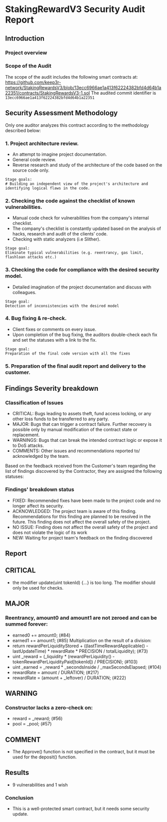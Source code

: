 # StakingRewardV3 Security Audit Report

## Introduction

### Project overview

### Scope of the Audit
The scope of the audit includes the following smart contracts at:
https://github.com/keep3r-network/StakingRewardsV3/blob/13ecc6966ae1a413f62224382bfd4d64b1a22351/contracts/StakingRewardsV3-1.sol
The audited commit identifier is `13ecc6966ae1a413f62224382bfd4d64b1a22351`

## Security Assessment Methodology

Only one auditor analyzes this contract according to the methodology described below:

### 1. Project architecture review.

*  An attempt to imagine project documentation.
*  General code review.
*  Reverse research and study of the architecture of the code based on the source code only.
```
Stage goals:
# Building an independent view of the project's architecture and identifying logical flaws in the code.
```

### 2. Checking the code against the checklist of known vulnerabilities.

* Manual code check for vulnerabilities from the company's internal checklist.
* The company's checklist is constantly updated based on the analysis of hacks, research and audit of the clients’ code.
* Checking with static analyzers (i.e Slither).

```
Stage goal: 
Eliminate typical vulnerabilities (e.g. reentrancy, gas limit, flashloan attacks etc.)
```

### 3. Checking the code for compliance with the desired security model.

* Detailed imagination of the project documentation and discuss with colleagues.

```
Stage goal: 
Detection of inconsistencies with the desired model
```

### 4. Bug fixing & re-check.
* Client fixes or comments on every issue.
* Upon completion of the bug fixing, the auditors double-check each fix and set the statuses with a link to the fix.

```
Stage goal:
Preparation of the final code version with all the fixes
```

### 5. Preparation of the final audit report and delivery to the customer.

## Findings Severity breakdown

### Classification of Issues

* CRITICAL: Bugs leading to assets theft, fund access locking, or any other loss funds to be transferred to any party.
* MAJOR: Bugs that can trigger a contract failure. Further recovery is possible only by manual modification of the contract state or replacement.
* WARNINGS: Bugs that can break the intended contract logic or expose it to DoS attacks.
* COMMENTS: Other issues and recommendations reported to/ acknowledged by the team.

Based on the feedback received from the Customer's team regarding the list of findings discovered by the Contractor, they are assigned the following statuses:

### Findings' breakdown status

* FIXED: Recommended fixes have been made to the project code and no longer affect its security.
* ACKNOWLEDGED: The project team is aware of this finding. Recommendations for this finding are planned to be resolved in the future. This finding does not affect the overall safety of the project.
* NO ISSUE: Finding does not affect the overall safety of the project and does not violate the logic of its work
* NEW: Waiting for project team's feedback on the finding discovered

## Report

## CRITICAL
 *  the modifier update(uint tokenId) {...} is too long. The modifier should only be used for checks.

## MAJOR
### Reentrancy, amount0 and amount1 are not zeroed and can be summed forever:
 * earned0 += amount0; (#84)
 * earned1 += amount1; (#85)
Multiplication on the result of a division:
 * return rewardPerLiquidityStored + ((lastTimeRewardApplicable() - lastUpdateTime) * rewardRate * PRECISION / totalLiquidity); (#73)
 * uint _reward = (_liquidity * (rewardPerLiquidity() - tokenRewardPerLiquidityPaid[tokenId]) / PRECISION); (#103)
 * uint _earned = _reward * _secondsInside / _maxSecondsElapsed; (#104)
 * rewardRate = amount / DURATION; (#217)
 * rewardRate = (amount + _leftover) / DURATION; (#222)


## WARNING
### Constructor lacks a zero-check on:
 * reward = _reward; (#56)
 * pool = _pool; (#57)
  
## COMMENT
 * The Approve() function is not specified in the contract, but it must be used for the deposit() function.

## Results
 * 9 vulnerabilities and 1 wish

### Conclusion
 * This is a well-protected smart contract, but it needs some security update.
